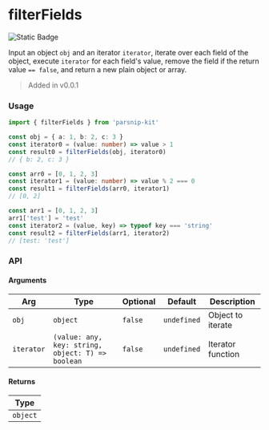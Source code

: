 # filterFields
![Static Badge](https://img.shields.io/badge/Coverage-100.00%-FF8C00)
      
Input an object `obj` and an iterator `iterator`, iterate over each field of the object, execute `iterator` for each field's value, remove the field if the return value `== false`, and return a new plain object or array.

> Added in v0.0.1



### Usage

```ts
import { filterFields } from 'parsnip-kit'

const obj = { a: 1, b: 2, c: 3 }
const iterator0 = (value: number) => value > 1
const result0 = filterFields(obj, iterator0)
// { b: 2, c: 3 }

const arr0 = [0, 1, 2, 3]
const iterator1 = (value: number) => value % 2 === 0
const result1 = filterFields(arr0, iterator1)
// [0, 2]

const arr1 = [0, 1, 2, 3]
arr1['test'] = 'test'
const iterator2 = (value, key) => typeof key === 'string'
const result2 = filterFields(arr1, iterator2)
// [test: 'test']
```


### API

#### Arguments

| Arg | Type | Optional | Default | Description |
| --- | --- | --- | --- | --- |
| `obj` | `object` | `false` | `undefined` | Object to iterate |
| `iterator` | `(value: any, key: string, object: T) => boolean` | `false` | `undefined` | Iterator function |

#### Returns

| Type |
| ---  |
| `object`  |